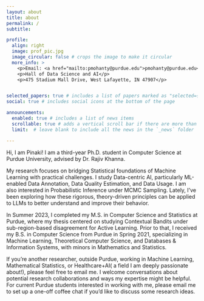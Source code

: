 ```yaml
---
layout: about
title: about
permalink: /
subtitle: 

profile:
  align: right
  image: prof_pic.jpg
  image_circular: false # crops the image to make it circular
  more_info: >
    <p>Email: <a href="mailto:pmohanty@purdue.edu">pmohanty@purdue.edu</a>.</p>
    <p>Hall of Data Science and AI</p>
    <p>475 Stadium Mall Drive, West Lafayette, IN 47907</p>


selected_papers: true # includes a list of papers marked as "selected={true}"
social: true # includes social icons at the bottom of the page

announcements:
  enabled: true # includes a list of news items
  scrollable: true # adds a vertical scroll bar if there are more than 3 news items
  limit:  # leave blank to include all the news in the `_news` folder

---
```


Hi, I am Pinaki! I am a third-year Ph.D. student in Computer Science at Purdue University, advised by Dr. Rajiv Khanna.

My research focuses on bridging Statistical foundations of Machine Learning with practical challenges. I study Data-centric AI, particularly ML-enabled Data Annotation, Data Quality Estimation, and Data Usage. I am also interested in Probabilistic Inference under MCMC Sampling. Lately, I’ve been exploring how these rigorous, theory-driven principles can be applied to LLMs to better understand and improve their behavior.

In Summer 2023, I completed my M.S. in Computer Science and Statistics at Purdue, where my thesis centered on studying Contextual Bandits under sub-region-based disagreement for Active Learning. Prior to that, I received my B.S. in Computer Science from Purdue in Spring 2021, specializing in Machine Learning, Theoretical Computer Science, and Databases & Information Systems, with minors in Mathematics and Statistics.

If you’re another researcher, outside Purdue, working in Machine Learning, Mathematical Statistics, or Healthcare+AI( a field I am deeply passionate about!), please feel free to email me. I welcome conversations about potential research collaborations and ways my expertise might be helpful. For current Purdue students interested in working with me, please email me to set up a one-off coffee chat if you’d like to discuss some research ideas.
